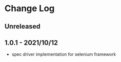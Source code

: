 # Change Log

## Unreleased


## 1.0.1 - 2021/10/12

- spec driver implementation for selenium framework